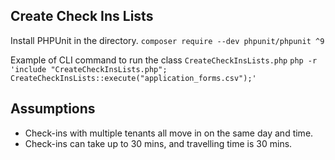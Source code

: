 ## Create Check Ins Lists

Install PHPUnit in the directory.
`composer require --dev phpunit/phpunit ^9`

Example of CLI command to run the class `CreateCheckInsLists.php`
`php -r 'include "CreateCheckInsLists.php"; CreateCheckInsLists::execute("application_forms.csv");'`

## Assumptions
- Check-ins with multiple tenants all move in on the same day and time.
- Check-ins can take up to 30 mins, and travelling time is 30 mins.